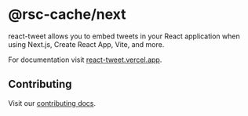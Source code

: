 # @rsc-cache/next

react-tweet allows you to embed tweets in your React application when using Next.js, Create React App, Vite, and more.

For documentation visit [react-tweet.vercel.app](https://react-tweet.vercel.app).

## Contributing

Visit our [contributing docs](https://react-tweet.vercel.app/contributing).